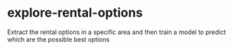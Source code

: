# explore-rental-options
Extract the rental options in a specific area and then train a model to predict which are the possible best options
